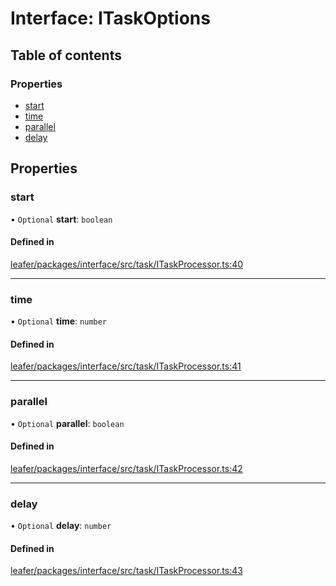 # Interface: ITaskOptions

## Table of contents

### Properties

- [start](ITaskOptions.md#start)
- [time](ITaskOptions.md#time)
- [parallel](ITaskOptions.md#parallel)
- [delay](ITaskOptions.md#delay)

## Properties

### start

• `Optional` **start**: `boolean`

#### Defined in

[leafer/packages/interface/src/task/ITaskProcessor.ts:40](https://github.com/leaferjs/leafer/blob/27a24ec/packages/interface/src/task/ITaskProcessor.ts#L40)

___

### time

• `Optional` **time**: `number`

#### Defined in

[leafer/packages/interface/src/task/ITaskProcessor.ts:41](https://github.com/leaferjs/leafer/blob/27a24ec/packages/interface/src/task/ITaskProcessor.ts#L41)

___

### parallel

• `Optional` **parallel**: `boolean`

#### Defined in

[leafer/packages/interface/src/task/ITaskProcessor.ts:42](https://github.com/leaferjs/leafer/blob/27a24ec/packages/interface/src/task/ITaskProcessor.ts#L42)

___

### delay

• `Optional` **delay**: `number`

#### Defined in

[leafer/packages/interface/src/task/ITaskProcessor.ts:43](https://github.com/leaferjs/leafer/blob/27a24ec/packages/interface/src/task/ITaskProcessor.ts#L43)
